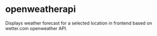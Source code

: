 # openweatherapi
 Displays weather forecast for a selected location in frontend based on wetter.com openweather API.
